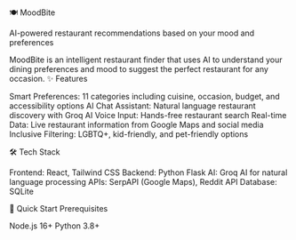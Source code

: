 🍽️ MoodBite

AI-powered restaurant recommendations based on your mood and preferences

MoodBite is an intelligent restaurant finder that uses AI to understand your dining preferences and mood to suggest the perfect restaurant for any occasion.
✨ Features

Smart Preferences: 11 categories including cuisine, occasion, budget, and accessibility options
AI Chat Assistant: Natural language restaurant discovery with Groq AI
Voice Input: Hands-free restaurant search
Real-time Data: Live restaurant information from Google Maps and social media
Inclusive Filtering: LGBTQ+, kid-friendly, and pet-friendly options

🛠️ Tech Stack

Frontend: React, Tailwind CSS
Backend: Python Flask
AI: Groq AI for natural language processing
APIs: SerpAPI (Google Maps), Reddit API
Database: SQLite

🚀 Quick Start
Prerequisites

Node.js 16+
Python 3.8+
